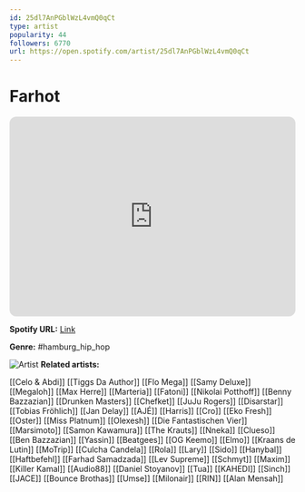 ```yaml
---
id: 25dl7AnPGblWzL4vmQ0qCt
type: artist
popularity: 44
followers: 6770
url: https://open.spotify.com/artist/25dl7AnPGblWzL4vmQ0qCt
---
```

# Farhot

<iframe style="border-radius:12px" src="https://open.spotify.com/embed/artist/25dl7AnPGblWzL4vmQ0qCt" width="100%" height="352" frameBorder="0" allowfullscreen="" allow="autoplay; clipboard-write; encrypted-media; fullscreen; picture-in-picture" loading="lazy"></iframe>

**Spotify URL:** [Link](https://open.spotify.com/artist/25dl7AnPGblWzL4vmQ0qCt)

**Genre:**  #hamburg_hip_hop

![Artist](https://i.scdn.co/image/ab6761610000e5eb660440b931f48986d0fb9ce6)
**Related artists:**

[[Celo & Abdi]]
[[Tiggs Da Author]]
[[Flo Mega]]
[[Samy Deluxe]]
[[Megaloh]]
[[Max Herre]]
[[Marteria]]
[[Fatoni]]
[[Nikolai Potthoff]]
[[Benny Bazzazian]]
[[Drunken Masters]]
[[Chefket]]
[[JuJu Rogers]]
[[Disarstar]]
[[Tobias Fröhlich]]
[[Jan Delay]]
[[AJÉ]]
[[Harris]]
[[Cro]]
[[Eko Fresh]]
[[Oster]]
[[Miss Platnum]]
[[Olexesh]]
[[Die Fantastischen Vier]]
[[Marsimoto]]
[[Samon Kawamura]]
[[The Krauts]]
[[Nneka]]
[[Clueso]]
[[Ben Bazzazian]]
[[Yassin]]
[[Beatgees]]
[[OG Keemo]]
[[Elmo]]
[[Kraans de Lutin]]
[[MoTrip]]
[[Culcha Candela]]
[[Rola]]
[[Lary]]
[[Sido]]
[[Hanybal]]
[[Haftbefehl]]
[[Farhad Samadzada]]
[[Lev Supreme]]
[[Schmyt]]
[[Maxim]]
[[Killer Kamal]]
[[Audio88]]
[[Daniel Stoyanov]]
[[Tua]]
[[KAHEDI]]
[[Sinch]]
[[JACE]]
[[Bounce Brothas]]
[[Umse]]
[[Milonair]]
[[RIN]]
[[Alan Mensah]]
